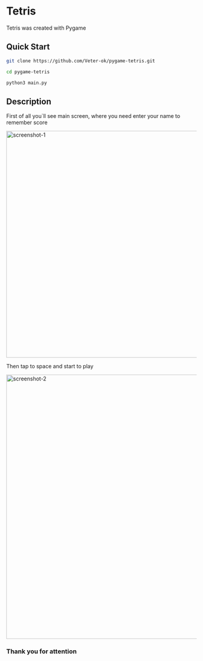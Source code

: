 # Tetris

Tetris was created with Pygame

## Quick Start

```bash
git clone https://github.com/Veter-ok/pygame-tetris.git
```

``` bash
cd pygame-tetris
```

```bash
python3 main.py
```

## Description

First of all you`ll see main screen, where you need enter your name to remember score

<img width="600" alt="screenshot-1" src="https://user-images.githubusercontent.com/61391385/222982362-8259c242-4e45-415e-8e94-75d70ca0c7c1.png">


Then tap to space and start to play

<img width="699" alt="screenshot-2" src="https://user-images.githubusercontent.com/61391385/222982885-61c5f162-a4e2-4281-94c8-585bad97ec01.png">


### Thank you for attention
